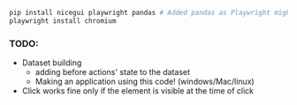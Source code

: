 ```bash
pip install nicegui playwright pandas # Added pandas as Playwright might need it
playwright install chromium 
```

### TODO:

- Dataset building
  - adding before actions' state to the dataset
  - Making an application using this code! (windows/Mac/linux)
- Click works fine only if the element is visible at the time of click